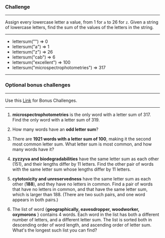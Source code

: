 ### Challenge
***

Assign every lowercase letter a value, from 1 for `a` to 26 for `z`. Given a string of lowercase letters, find the sum of the values of the letters in the string.

***

* lettersum("") => 0
* lettersum("a") => 1
* lettersum("z") => 26
* lettersum("cab") => 6
* lettersum("excellent") => 100
* lettersum("microspectrophotometries") => 317

***

### Optional bonus challenges
***

Use this [Link](https://raw.githubusercontent.com/dolph/dictionary/master/enable1.txt) for Bonus Challenges.

***

1. **microspectrophotometries** is the only word with a letter sum of 317. Find the only word with a letter sum of 319.

1. How many words have an **odd letter sum**?

1. There are **1921 words with a letter sum of 100**, making it the second most common letter sum. What letter sum is most common, and how many words have it?

1. **zyzzyva and biodegradabilities** have the same letter sum as each other (151), and their lengths differ by 11 letters. Find the other pair of words with the same letter sum whose lengths differ by 11 letters.

1. **cytotoxicity and unreservedness** have the same letter sum as each other (**188**), and they have no letters in common. Find a pair of words that have no letters in common, and that have the same letter sum, which is larger than 188. (There are two such pairs, and one word appears in both pairs.)

1. The list of word {**geographically, eavesdropper, woodworker, oxymorons** } contains 4 words. Each word in the list has both a different number of letters, and a different letter sum. The list is sorted both in descending order of word length, and ascending order of letter sum. What's the longest such list you can find?

